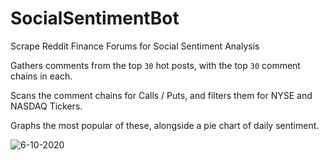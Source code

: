 # SocialSentimentBot
 Scrape Reddit Finance Forums for Social Sentiment Analysis

Gathers comments from the top `30` hot posts, with the top `30` comment chains in each.

Scans the comment chains for Calls / Puts, and filters them for NYSE and NASDAQ Tickers.

Graphs the most popular of these, alongside a pie chart of daily sentiment.



![6-10-2020](https://user-images.githubusercontent.com/28206070/138015062-69ef0ea3-95fc-4e72-bbf6-3f9ed87abb89.jpg)
